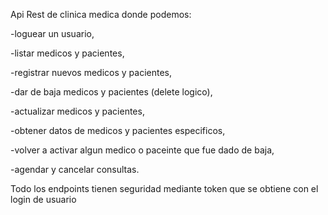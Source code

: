 Api Rest de clinica medica donde podemos:

-loguear un usuario,

-listar medicos y pacientes,

-registrar nuevos medicos y pacientes,

-dar de baja medicos y pacientes (delete logico),

-actualizar medicos y pacientes,

-obtener datos de medicos y pacientes especificos,

-volver a activar algun medico o paceinte que fue dado de baja,

-agendar y cancelar consultas.

Todo los endpoints tienen seguridad mediante token que se obtiene con el login de usuario
